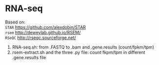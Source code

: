 # RNA-seq
Based on:  
`STAR` https://github.com/alexdobin/STAR  
`rsem` http://deweylab.github.io/RSEM/  
`RSeQC` http://rseqc.sourceforge.net/  

1. RNA-seq.sh: from .FASTQ to .bam and .gene.results (count/fpkm/tpm)
2. rsem-extract.sh and the three .py file: count fkpm/tpm in different .gene.results file

